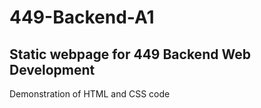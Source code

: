# 449-Backend-A1
## Static webpage for 449 Backend Web Development
Demonstration of HTML and CSS code
